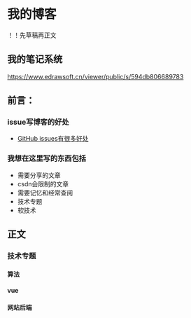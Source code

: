 # 我的博客

！！先草稿再正文

## 我的笔记系统
https://www.edrawsoft.cn/viewer/public/s/594db806689783

## 前言：

### issue写博客的好处

- [GitHub issues有很多好处](https://github.com/sunny73/MyNote/issues/1)

###  我想在这里写的东西包括
- 需要分享的文章
- csdn会限制的文章
- 需要记忆和经常查阅
- 技术专题
- 软技术


## 正文
### 技术专题
#### 算法
#### vue
#### 网站后端


